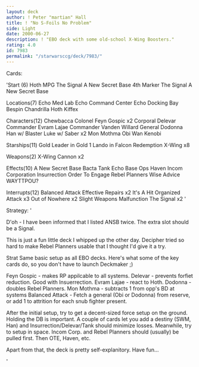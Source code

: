 ```yaml
---
layout: deck
author: ! Peter "martian" Hall
title: ! "No S-Foils No Problem"
side: Light
date: 2000-06-27
description: ! "EBO deck with some old-school X-Wing Boosters."
rating: 4.0
id: 7983
permalink: "/starwarsccg/deck/7983/"
---
```

Cards: 

'Start (6)
Hoth MPG
The Signal
A New Secret Base
4th Marker
The Signal
A New Secret Base

Locations(7)
Echo Med Lab
Echo Command Center
Echo Docking Bay
Bespin
Chandrilla
Hoth
Kiffex

Characters(12)
Chewbacca
Colonel Feyn Gospic x2
Corporal Delevar
Commander Evram Lajae
Commander Vanden Willard
General Dodonna
Han w/ Blaster
Luke w/ Saber x2
Mon Mothma
Obi Wan Kenobi

Starships(11)
Gold Leader in Gold 1
Lando in Falcon
Redemption
X-Wing x8

Weapons(2)
X-Wing Cannon x2

Effects(10)
A New Secret Base
Bacta Tank
Echo Base Ops
Haven
Incom Corporation
Insurrection
Order To Engage
Rebel Planners
Wise Advice
WAYTTPOU?

Interrupts(12)
Balanced Attack
Effective Repairs x2
It's A Hit
Organized Attack x3
Out of Nowhere x2
Slight Weapons Malfunction
The Signal x2
'

Strategy: '

D'oh - I have been informed that I listed ANSB twice. The extra slot should be a Signal.

This is just a fun little deck I whipped up the other day. Decipher tried so hard to make Rebel Planners usable that I thought I'd give it a try.

Strat
Same basic setup as all EBO decks. Here's what some of the key cards do, so you don't have to launch Deckmaker ;)

Feyn Gospic - makes RP appilcable to all systems.
Delevar -  prevents forfiet reduction. Good with Insuerrection.
Evram Lajae - react to Hoth.
Dodonna - doubles Rebel Planners.
Mon Mothma - subtracts 1 from opp's BD at systems
Balanced Attack - Fetch a general (Obi or Dodonna) from reserve, or add 1 to attrition for each snub fighter present.

After the initial setup, try to get a decent-sized force setup on the ground. Holding the DB is important. A couple of cards let you add a destiny (SWM, Han) and Insurrection/Delevar/Tank should minimize losses. Meanwhile, try to setup in space. Incom Corp. and Rebel Planners should (usually) be pulled first. Then OTE, Haven, etc.

Apart from that, the deck is pretty self-explanitory. Have fun...





'
